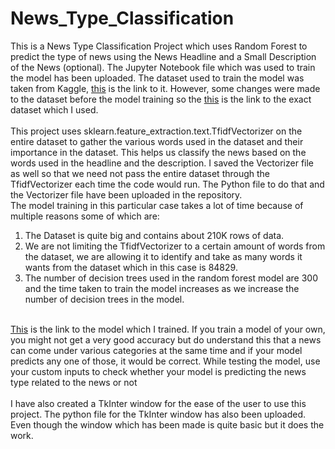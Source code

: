 # News_Type_Classification
This is a News Type Classification Project which uses Random Forest to predict the type of news using the News Headline and a Small Description of the News (optional). The Jupyter Notebook file which was used to train the model has been uploaded. The dataset used to train the model was taken from Kaggle, [this](https://www.kaggle.com/datasets/rmisra/news-category-dataset) is the link to it. However, some changes were made to the dataset before the model training so the [this](https://drive.google.com/file/d/1cdygtFDLhNy3N60_7KlrgwyKZlh3Bt2Y/view?usp=sharing) is the link to the exact dataset which I used.<br>
<br>This project uses sklearn.feature_extraction.text.TfidfVectorizer on the entire dataset to gather the various words used in the dataset and their importance in the dataset. This helps us classify the news based on the words used in the headline and the description. I saved the Vectorizer file as well so that we need not pass the entire dataset through the TfidfVectorizer each time the code would run. The Python file to do that and the Vectorizer file have been uploaded in the repository.<br>
The model training in this particular case takes a lot of time because of multiple reasons some of which are:<br>
1. The Dataset is quite big and contains about 210K rows of data.
2. We are not limiting the TfidfVectorizer to a certain amount of words from the dataset, we are allowing it to identify and take as many words it wants from the dataset which in this case is 84829.
3. The number of decision trees used in the random forest model are 300 and the time taken to train the model increases as we increase the number of decision trees in the model.<br>

<br>[This](https://drive.google.com/file/d/1S-ZvYUHOhDHddfgD_7xgEkQEqI1txr9S/view?usp=sharing) is the link to the model which I trained. If you train a model of your own, you might not get a very good accuracy but do understand this that a news can come under various categories at the same time and if your model predicts any one of those, it would be correct. While testing the model, use your custom inputs to check whether your model is predicting the news type related to the news or not<br>
<br>I have also created a TkInter window for the ease of the user to use this project. The python file for the TkInter window has also been uploaded. Even though the window which has been made is quite basic but it does the work.
